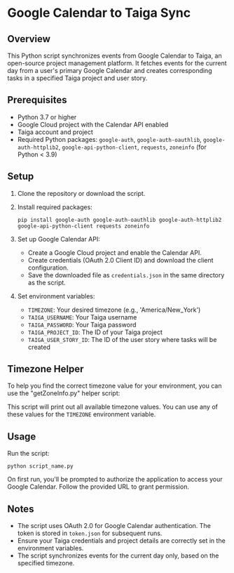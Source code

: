 # Google Calendar to Taiga Sync

## Overview

This Python script synchronizes events from Google Calendar to Taiga, an open-source project management platform. It fetches events for the current day from a user's primary Google Calendar and creates corresponding tasks in a specified Taiga project and user story.

## Prerequisites

- Python 3.7 or higher
- Google Cloud project with the Calendar API enabled
- Taiga account and project
- Required Python packages: `google-auth`, `google-auth-oauthlib`, `google-auth-httplib2`, `google-api-python-client`, `requests`, `zoneinfo` (for Python < 3.9)

## Setup

1. Clone the repository or download the script.

2. Install required packages:
   ```
   pip install google-auth google-auth-oauthlib google-auth-httplib2 google-api-python-client requests zoneinfo
   ```

3. Set up Google Calendar API:
   - Create a Google Cloud project and enable the Calendar API.
   - Create credentials (OAuth 2.0 Client ID) and download the client configuration.
   - Save the downloaded file as `credentials.json` in the same directory as the script.

4. Set environment variables:
   - `TIMEZONE`: Your desired timezone (e.g., 'America/New_York')
   - `TAIGA_USERNAME`: Your Taiga username
   - `TAIGA_PASSWORD`: Your Taiga password
   - `TAIGA_PROJECT_ID`: The ID of your Taiga project
   - `TAIGA_USER_STORY_ID`: The ID of the user story where tasks will be created

## Timezone Helper

To help you find the correct timezone value for your environment, you can use the "getZoneInfo.py" helper script:

This script will print out all available timezone values. You can use any of these values for the `TIMEZONE` environment variable.

## Usage

Run the script:

```
python script_name.py
```

On first run, you'll be prompted to authorize the application to access your Google Calendar. Follow the provided URL to grant permission.

## Notes

- The script uses OAuth 2.0 for Google Calendar authentication. The token is stored in `token.json` for subsequent runs.
- Ensure your Taiga credentials and project details are correctly set in the environment variables.
- The script synchronizes events for the current day only, based on the specified timezone.
